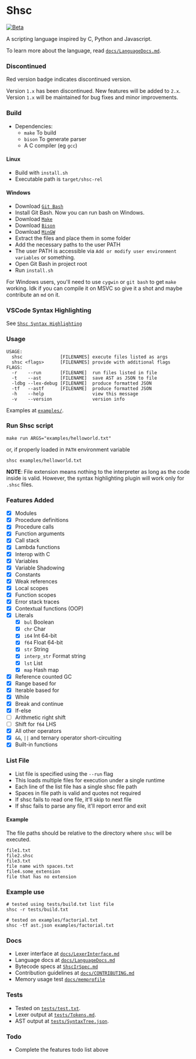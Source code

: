 # Shsc

[![Beta](https://img.shields.io/badge/Version-1.7%20Beta-red.svg)](https://github.com/AvirukBasak/shsc-lang/releases/tag/v1.7)

A scripting language inspired by C, Python and Javascript.

To learn more about the language, read [`docs/LanguageDocs.md`](docs/LanguageDocs.md).

### Discontinued

Red version badge indicates discontinued version.  

Version `1.x` has been discontinued. New features will be added to `2.x`.
Version `1.x` will be maintained for bug fixes and minor improvements.

### Build
- Dependencies:
    - `make` To build
    - `bison` To generate parser
    - A C compiler (eg `gcc`)
#### Linux
- Build with `install.sh`
- Executable path is `target/shsc-rel`

#### Windows
- Download [`Git Bash`](https://git-scm.com/)
- Install Git Bash. Now you can run bash on Windows.
- Download [`Make`](https://gnuwin32.sourceforge.net/packages/make.htm)
- Download [`Bison`](https://github.com/lexxmark/winflexbison/releases)
- Download [`MinGW`](https://github.com/skeeto/w64devkit/releases)
- Extract the files and place them in some folder
- Add the necessary paths to the user PATH
- The user PATH is accessible via `Add or modify user environment variables` or something.
- Open Git Bash in project root
- Run `install.sh`

For Windows users, you'll need to use `cygwin` or `git bash` to get `make` working.
Idk if you can compile it on MSVC so give it a shot and maybe contribute an `md` on it.

### VSCode Syntax Highlighting
See [`Shsc Syntax Highlighting`](https://github.com/AvirukBasak/shsc-syntax-highlighting)

### Usage
```
USAGE:
  shsc              [FILENAMES] execute files listed as args
  shsc <flags>      [FILENAMES] provide with additional flags
FLAGS:
  -r    --run       [FILENAME]  run files listed in file
  -t    --ast       [FILENAME]  save AST as JSON to file
  -ldbg --lex-debug [FILENAME]  produce formatted JSON
  -tf   --astf      [FILENAME]  produce formatted JSON
  -h    --help                  view this message
  -v    --version               version info
```

Examples at [`examples/`](examples/).

### Run Shsc script
```
make run ARGS="examples/helloworld.txt"
```

or, if properly loaded in `PATH` environment variable
```
shsc examples/helloworld.txt
```

**NOTE**: File extension means nothing to the interpreter as long as the code inside is valid. However, the syntax highlighting plugin will work only for `.shsc` files.

### Features Added
- [x] Modules
- [x] Procedure definitions
- [x] Procedure calls
- [x] Function arguments
- [x] Call stack
- [x] Lambda functions
- [x] Interop with C
- [x] Variables
- [x] Variable Shadowing
- [x] Constants
- [x] Weak references
- [x] Local scopes
- [x] Function scopes
- [x] Error stack traces
- [x] Contextual functions (OOP)
- [x] Literals
    - [x] `bul` Boolean
    - [x] `chr` Char
    - [x] `i64` Int 64-bit
    - [x] `f64` Float 64-bit
    - [x] `str`  String
    - [x] `interp_str` Format string
    - [x] `lst` List
    - [x] `map` Hash map
- [x] Reference counted GC
- [x] Range based for
- [x] Iterable based for
- [x] While
- [x] Break and continue
- [x] If-else
- [ ] Arithmetic right shift
- [ ] Shift for `f64` LHS
- [x] All other operators
- [x] `&&`, `||` and ternary operator short-circuiting
- [x] Built-in functions

### List File
 - List file is specified using the `--run` flag
 - This loads multiple files for execution under a single runtime
 - Each line of the list file has a single shsc file path
 - Spaces in file path is valid and quotes not required
 - If shsc fails to read one file, it'll skip to next file
 - If shsc fails to parse any file, it'll report error and exit

#### Example
The file paths should be relative to the directory where `shsc` will be executed.
```
file1.txt
file2.shsc
file3.txt
file name with spaces.txt
file4.some_extension
file that has no extension
```

### Example use
```
# tested using tests/build.txt list file
shsc -r tests/build.txt
```

```
# tested on examples/factorial.txt
shsc -tf ast.json examples/factorial.txt
```

### Docs
- Lexer interface at [`docs/LexerInterface.md`](docs/LexerInterface.md)
- Language docs at [`docs/LanguageDocs.md`](docs/LanguageDocs.md)
- Bytecode specs at [`ShscIrSpec.md`](https://github.com/AvirukBasak/shsc-runtime/blob/main/docs/ShscIrSpec.md)
- Contribution guidelines at [`docs/CONTRIBUTING.md`](docs/CONTRIBUTING.md)
- Memory usage test [`docs/memprofile`](docs/memprofile)

### Tests
- Tested on [`tests/test.txt`](tests/test.txt).
- Lexer output at [`tests/Tokens.md`](tests/Tokens.md).
- AST output at [`tests/SyntaxTree.json`](tests/SyntaxTree.json).

### Todo
- Complete the features todo list above
